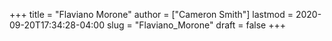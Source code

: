 +++
title = "Flaviano Morone"
author = ["Cameron Smith"]
lastmod = 2020-09-20T17:34:28-04:00
slug = "Flaviano_Morone"
draft = false
+++
